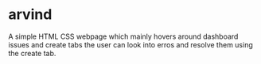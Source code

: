 # arvind
A simple HTML CSS webpage which mainly hovers around dashboard issues and create tabs the user can look into erros and resolve them using the create tab.
